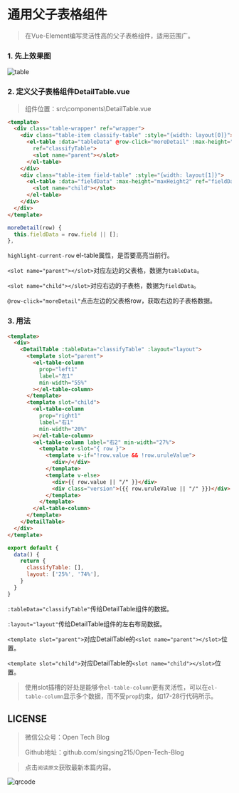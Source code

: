 # 通用父子表格组件

> 在Vue-Element编写灵活性高的父子表格组件，适用范围广。

###  1. 先上效果图

![table](https://m.qpic.cn/psc?/V537Qnpi0OXnJm2Konin077jks4Tpksf/TmEUgtj9EK6.7V8ajmQrEK9Gpj1bHHpNKSKWiQc7TgIE7mIthg2XlUgPgVjY22ufQ7S4UYPwlTvhevoWaS2oMYaec5h0pjbkzvyqYpo0YrI!/b&bo=cwdJAQAAAAACFw8!&rf=viewer_4)


###  2. 定义父子表格组件DetailTable.vue

> 组件位置：src\components\DetailTable.vue

```html
<template>
  <div class="table-wrapper" ref="wrapper">
    <div class="table-item classify-table" :style="{width: layout[0]}">
      <el-table :data="tableData" @row-click="moreDetail" :max-height="maxHeight1" highlight-current-row
        ref="classifyTable">
        <slot name="parent"></slot>
      </el-table>
    </div>
    <div class="table-item field-table" :style="{width: layout[1]}">
      <el-table :data="fieldData" :max-height="maxHeight2" ref="fieldData">
        <slot name="child"></slot>
      </el-table>
    </div>
  </div>
</template>
```

```js
moreDetail(row) {
  this.fieldData = row.field || [];
},
```


`highlight-current-row`	el-table属性，是否要高亮当前行。

`<slot name="parent"></slot>`对应左边的父表格，数据为`tableData`。

`<slot name="child"></slot>`对应右边的子表格，数据为`fieldData`。

`@row-click="moreDetail"`点击左边的父表格row，获取右边的子表格数据。


###  3. 用法

```html
<template>
  <div>
    <DetailTable :tableData="classifyTable" :layout="layout">
      <template slot="parent">
        <el-table-column
          prop="left1"
          label="左1"
          min-width="55%"
        ></el-table-column>
      </template>
      <template slot="child">
        <el-table-column
          prop="right1"
          label="右1"
          min-width="20%"
        ></el-table-column>
        <el-table-column label="右2" min-width="27%">
          <template v-slot="{ row }">
            <template v-if="!row.value && !row.uruleValue">
              <div>/</div>
            </template>
            <template v-else>
              <div>{{ row.value || "/" }}</div>
              <div class="version">({{ row.uruleValue || "/" }})</div>
            </template>
          </template>
        </el-table-column>
      </template>
    </DetailTable>
  </div>
</template>

```

```js
export default {
  data() {
    return {
      classifyTable: [],
      layout: ['25%', '74%'],
    }
  }
}

```


`:tableData="classifyTable"`传给DetailTable组件的数据。

`:layout="layout"`传给DetailTable组件的左右布局数据。

`<template slot="parent">`对应DetailTable的`<slot name="parent"></slot>`位置。

`<template slot="child">`对应DetailTable的`<slot name="child"></slot>`位置。

> 使用slot插槽的好处是能够令`el-table-column`更有灵活性，可以在`el-table-column`显示多个数据，而不受`prop`约束，如17-28行代码所示。


## LICENSE

> 微信公众号：Open Tech Blog
> 
> Github地址：github.com/singsing215/Open-Tech-Blog

> 点击`阅读原文`获取最新本篇内容。

![qrcode](https://m.qpic.cn/psc?/V537Qnpi0OXnJm2Konin077jks4ap2ow/bqQfVz5yrrGYSXMvKr.cqZs491lneOtH7kLYV2wRHulaIh6H8AG0sOgrRV5IOzhOeBPqvFlOAcjrjqxHkjHf.PFLhGbXhv2NOlTTJqCDHuw!/b&bo=WAFYAQAAAAABByA!&rf=viewer_4)

